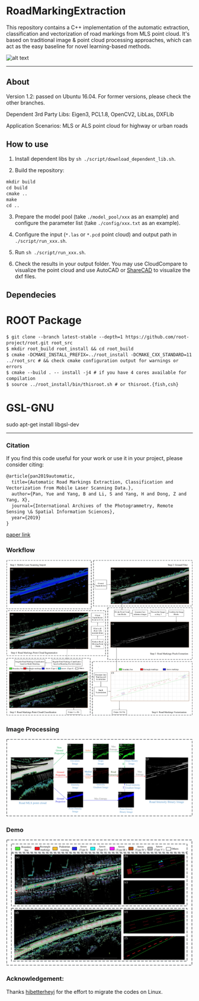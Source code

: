 # RoadMarkingExtraction
This repository contains a C++ implementation of the automatic extraction, classification and vectorization of road markings from MLS point cloud. It's based on traditional image & point cloud processing approaches, which can act as the easy baseline for novel learning-based methods.

![alt text](demo/teaser.gif)

-------

## About
Version 1.2: passed on Ubuntu 16.04. For former versions, please check the other branches.

Dependent 3rd Party Libs: Eigen3, PCL1.8, OpenCV2, LibLas, DXFLib

Application Scenarios: MLS or ALS point cloud for highway or urban roads

## How to use
1. Install dependent libs by `sh ./script/download_dependent_lib.sh`.

2. Build the repository:

```
mkdir build
cd build
cmake .. 
make 
cd ..
```

3. Prepare the model pool (take `./model_pool/xxx` as an example) and configure the parameter list (take `./config/xxx.txt` as an example).

4. Configure the input (`*.las` or `*.pcd` point cloud) and output path in `./script/run_xxx.sh`.

5. Run `sh ./script/run_xxx.sh`. 

6. Check the results in your output folder. You may use CloudCompare to visualize the point cloud and use AutoCAD or [ShareCAD](https://beta.sharecad.org/) to visualize the dxf files.

## Dependecies
# ROOT Package

```
$ git clone --branch latest-stable --depth=1 https://github.com/root-project/root.git root_src
$ mkdir root_build root_install && cd root_build
$ cmake -DCMAKE_INSTALL_PREFIX=../root_install -DCMAKE_CXX_STANDARD=11 ../root_src # && check cmake configuration output for warnings or errors
$ cmake --build . -- install -j4 # if you have 4 cores available for compilation
$ source ../root_install/bin/thisroot.sh # or thisroot.{fish,csh}

```

# GSL-GNU
sudo apt-get install libgsl-dev

------
### Citation

If you find this code useful for your work or use it in your project, please consider citing:

```
@article{pan2019automatic,
  title={Automatic Road Markings Extraction, Classification and Vectorization from Mobile Laser Scanning Data.},
  author={Pan, Yue and Yang, B and Li, S and Yang, H and Dong, Z and Yang, X},
  journal={International Archives of the Photogrammetry, Remote Sensing \& Spatial Information Sciences},
  year={2019}
}
```

[paper link](https://www.int-arch-photogramm-remote-sens-spatial-inf-sci.net/XLII-2-W13/1089/2019/)

### Workflow
 ![alt text](demo/framework.png)
### Image Processing
 ![alt text](demo/image_process.png)
### Demo
 ![alt text](demo/scenarios.png)
 
### Acknowledgement:
Thanks [hibetterheyj](https://github.com/hibetterheyj) for the effort to migrate the codes on Linux.
